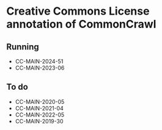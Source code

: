 # Creative Commons License annotation of CommonCrawl

## Running

- CC-MAIN-2024-51
- CC-MAIN-2023-06

## To do


- CC-MAIN-2020-05
- CC-MAIN-2021-04
- CC-MAIN-2022-05
- CC-MAIN-2019-30
